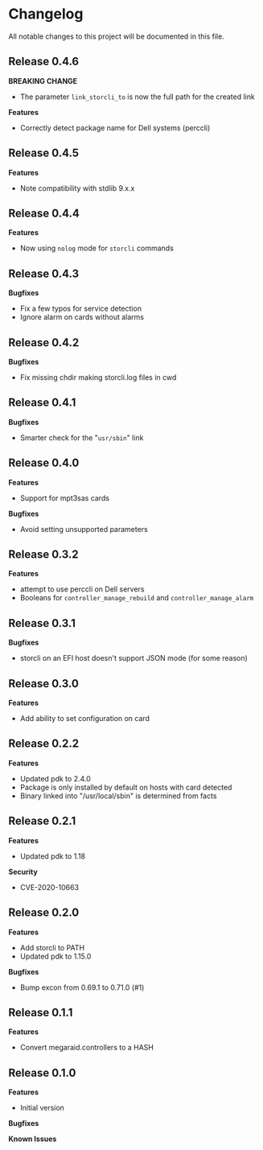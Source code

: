 # Changelog

All notable changes to this project will be documented in this file.

## Release 0.4.6

**BREAKING CHANGE**

* The parameter `link_storcli_to` is now the full path for the created link

**Features**

* Correctly detect package name for Dell systems (perccli)

## Release 0.4.5

**Features**

* Note compatibility with stdlib 9.x.x

## Release 0.4.4

**Features**

* Now using `nolog` mode for `storcli` commands

## Release 0.4.3

**Bugfixes**

* Fix a few typos for service detection
* Ignore alarm on cards without alarms

## Release 0.4.2

**Bugfixes**

* Fix missing chdir making storcli.log files in cwd

## Release 0.4.1

**Bugfixes**

* Smarter check for the "`usr/sbin`" link

## Release 0.4.0

**Features**

* Support for mpt3sas cards

**Bugfixes**

* Avoid setting unsupported parameters

## Release 0.3.2

**Features**

* attempt to use perccli on Dell servers
* Booleans for `controller_manage_rebuild` and `controller_manage_alarm`

## Release 0.3.1

**Bugfixes**

* storcli on an EFI host doesn't support JSON mode (for some reason)

## Release 0.3.0

**Features**

* Add ability to set configuration on card

## Release 0.2.2

**Features**

* Updated pdk to 2.4.0
* Package is only installed by default on hosts with card detected
* Binary linked into "/usr/local/sbin" is determined from facts

## Release 0.2.1

**Features**

* Updated pdk to 1.18

**Security**

* CVE-2020-10663

## Release 0.2.0

**Features**

* Add storcli to PATH
* Updated pdk to 1.15.0

**Bugfixes**

* Bump excon from 0.69.1 to 0.71.0 (#1)

## Release 0.1.1

**Features**

* Convert megaraid.controllers to a HASH

## Release 0.1.0

**Features**

* Initial version

**Bugfixes**

**Known Issues**
